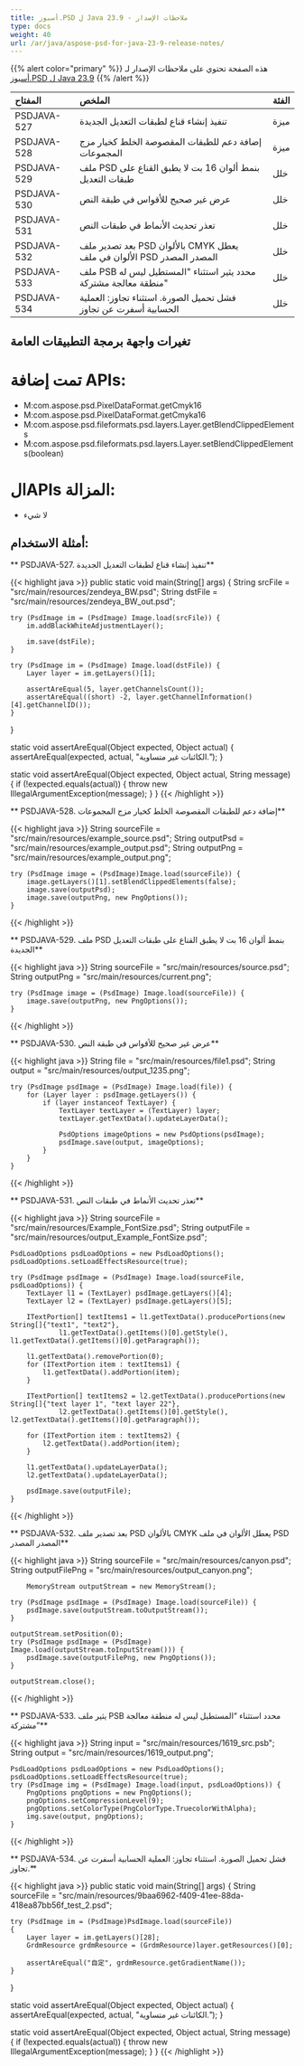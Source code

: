 ```yaml
---
title: أسبوز.PSD ل Java 23.9 - ملاحظات الإصدار
type: docs
weight: 40
url: /ar/java/aspose-psd-for-java-23-9-release-notes/
---
```


{{% alert color="primary" %}} هذه الصفحة تحتوي على ملاحظات الإصدار لـ [أسبوز.PSD ل Java 23.9](https://downloads.aspose.com/psd/java/new-releases/aspose.psd-for-java-23.9/) {{% /alert %}}

| **المفتاح** | **الملخص**                                                                                                               | **الفئة** |
|:------------|:---------------------------------------------------------------------------------------------------------------------------|:-------------|
| PSDJAVA-527 | تنفيذ إنشاء قناع لطبقات التعديل الجديدة                                                                                        |    ميزة   |
| PSDJAVA-528 | إضافة دعم للطبقات المقصوصة الخلط كخيار مزج المجموعات                                                                          |    ميزة   |
| PSDJAVA-529 | ملف PSD بنمط ألوان 16 بت لا يطبق القناع على طبقات التعديل                                                                     |      خلل     |
| PSDJAVA-530 | عرض غير صحيح للأقواس في طبقة النص                                                                                           |      خلل     |
| PSDJAVA-531 | تعذر تحديث الأنماط في طبقات النص                                                                                            |      خلل     |
| PSDJAVA-532 | بعد تصدير ملف PSD بالألوان CMYK يعطل الألوان في ملف PSD المصدر المصدر                                                                |      خلل     |
| PSDJAVA-533 | ملف PSB محدد يثير استثناء "المستطيل ليس له منطقة معالجة مشتركة"                                                              |      خلل     |
| PSDJAVA-534 | فشل تحميل الصورة. استثناء تجاوز: العملية الحسابية أسفرت عن تجاوز                                                              |      خلل     |

## **تغيرات واجهة برمجة التطبيقات العامة**
# **تمت إضافة APIs:**

- M:com.aspose.psd.PixelDataFormat.getCmyk16
- M:com.aspose.psd.PixelDataFormat.getCmyka16
- M:com.aspose.psd.fileformats.psd.layers.Layer.getBlendClippedElements
- M:com.aspose.psd.fileformats.psd.layers.Layer.setBlendClippedElements(boolean)

# **الAPIs المزالة:**

- لا شيء

## **أمثلة الاستخدام:**

** PSDJAVA-527. تنفيذ إنشاء قناع لطبقات التعديل الجديدة**

{{< highlight java >}}
public static void main(String[] args) {
    String srcFile = "src/main/resources/zendeya_BW.psd";
    String dstFile = "src/main/resources/zendeya_BW_out.psd";

    try (PsdImage im = (PsdImage) Image.load(srcFile)) {
        im.addBlackWhiteAdjustmentLayer();

        im.save(dstFile);
    }

    try (PsdImage im = (PsdImage) Image.load(dstFile)) {
        Layer layer = im.getLayers()[1];

        assertAreEqual(5, layer.getChannelsCount());
        assertAreEqual((short) -2, layer.getChannelInformation()[4].getChannelID());
    }
}

static void assertAreEqual(Object expected, Object actual) {
    assertAreEqual(expected, actual, "الكائنات غير متساوية.");
}

static void assertAreEqual(Object expected, Object actual, String message) {
    if (!expected.equals(actual)) {
        throw new IllegalArgumentException(message);
    }
}
{{< /highlight >}}

** PSDJAVA-528. إضافة دعم للطبقات المقصوصة الخلط كخيار مزج المجموعات**

{{< highlight java >}}
    String sourceFile = "src/main/resources/example_source.psd";
    String outputPsd = "src/main/resources/example_output.psd";
    String outputPng = "src/main/resources/example_output.png";

    try (PsdImage image = (PsdImage)Image.load(sourceFile)) {
        image.getLayers()[1].setBlendClippedElements(false);
        image.save(outputPsd);
        image.save(outputPng, new PngOptions());
    }
{{< /highlight >}}


** PSDJAVA-529. ملف PSD بنمط ألوان 16 بت لا يطبق القناع على طبقات التعديل الجديدة**

{{< highlight java >}}
	String sourceFile = "src/main/resources/source.psd";
    String outputPng = "src/main/resources/current.png";

    try (PsdImage image = (PsdImage) Image.load(sourceFile)) {
        image.save(outputPng, new PngOptions());
    }
{{< /highlight >}}


** PSDJAVA-530. عرض غير صحيح للأقواس في طبقة النص**

{{< highlight java >}}
    String file = "src/main/resources/file1.psd";
    String output = "src/main/resources/output_1235.png";

    try (PsdImage psdImage = (PsdImage) Image.load(file)) {
        for (Layer layer : psdImage.getLayers()) {
            if (layer instanceof TextLayer) {
                TextLayer textLayer = (TextLayer) layer;
                textLayer.getTextData().updateLayerData();

                PsdOptions imageOptions = new PsdOptions(psdImage);
                psdImage.save(output, imageOptions);
            }
        }
    }
{{< /highlight >}}


** PSDJAVA-531. تعذر تحديث الأنماط في طبقات النص**

{{< highlight java >}}
    String sourceFile = "src/main/resources/Example_FontSize.psd";
    String outputFile = "src/main/resources/output_Example_FontSize.psd";

    PsdLoadOptions psdLoadOptions = new PsdLoadOptions();
    psdLoadOptions.setLoadEffectsResource(true);

    try (PsdImage psdImage = (PsdImage) Image.load(sourceFile, psdLoadOptions)) {
        TextLayer l1 = (TextLayer) psdImage.getLayers()[4];
        TextLayer l2 = (TextLayer) psdImage.getLayers()[5];

        ITextPortion[] textItems1 = l1.getTextData().producePortions(new String[]{"text1", "text2"},
                l1.getTextData().getItems()[0].getStyle(), l1.getTextData().getItems()[0].getParagraph());

        l1.getTextData().removePortion(0);
        for (ITextPortion item : textItems1) {
            l1.getTextData().addPortion(item);
        }

        ITextPortion[] textItems2 = l2.getTextData().producePortions(new String[]{"text layer 1", "text layer 22"},
                l2.getTextData().getItems()[0].getStyle(), l2.getTextData().getItems()[0].getParagraph());

        for (ITextPortion item : textItems2) {
            l2.getTextData().addPortion(item);
        }

        l1.getTextData().updateLayerData();
        l2.getTextData().updateLayerData();

        psdImage.save(outputFile);
    }
{{< /highlight >}}


** PSDJAVA-532. بعد تصدير ملف PSD بالألوان CMYK يعطل الألوان في ملف PSD المصدر المصدر**

{{< highlight java >}}
    String sourceFile = "src/main/resources/canyon.psd";
    String outputFilePng = "src/main/resources/output_canyon.png";

        MemoryStream outputStream = new MemoryStream();

    try (PsdImage psdImage = (PsdImage) Image.load(sourceFile)) {
        psdImage.save(outputStream.toOutputStream());
    }

    outputStream.setPosition(0);
    try (PsdImage psdImage = (PsdImage) Image.load(outputStream.toInputStream())) {
        psdImage.save(outputFilePng, new PngOptions());
    }

    outputStream.close();
{{< /highlight >}}


** PSDJAVA-533. يثير ملف PSB محدد استثناء “المستطيل ليس له منطقة معالجة مشتركة”**

{{< highlight java >}}
    String input = "src/main/resources/1619_src.psb";
    String output = "src/main/resources/1619_output.png";

    PsdLoadOptions psdLoadOptions = new PsdLoadOptions();
    psdLoadOptions.setLoadEffectsResource(true);
    try (PsdImage img = (PsdImage) Image.load(input, psdLoadOptions)) {
        PngOptions pngOptions = new PngOptions();
        pngOptions.setCompressionLevel(9);
        pngOptions.setColorType(PngColorType.TruecolorWithAlpha);
        img.save(output, pngOptions);
    }
{{< /highlight >}}


** PSDJAVA-534. فشل تحميل الصورة. استثناء تجاوز: العملية الحسابية أسفرت عن تجاوز.**

{{< highlight java >}}
public static void main(String[] args) {
    String sourceFile = "src/main/resources/9baa6962-f409-41ee-88da-418ea87bb56f_test_2.psd";

    try (PsdImage im = (PsdImage)PsdImage.load(sourceFile))
    {
        Layer layer = im.getLayers()[28];
        GrdmResource grdmResource = (GrdmResource)layer.getResources()[0];

        assertAreEqual("自定", grdmResource.getGradientName());
    }

}

static void assertAreEqual(Object expected, Object actual) {
    assertAreEqual(expected, actual, "الكائنات غير متساوية.");
}

static void assertAreEqual(Object expected, Object actual, String message) {
    if (!expected.equals(actual)) {
        throw new IllegalArgumentException(message);
    }
}
{{< /highlight >}}